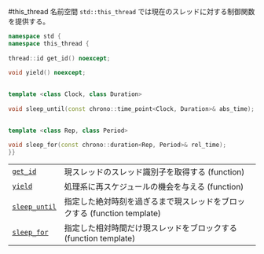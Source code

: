 #this_thread
名前空間 `std::this_thread` では現在のスレッドに対する制御関数を提供する。

```cpp
namespace std {
namespace this_thread {
 
thread::id get_id() noexcept;
 
void yield() noexcept;

 
template <class Clock, class Duration>
 
void sleep_until(const chrono::time_point<Clock, Duration>& abs_time);

 
template <class Rep, class Period>
 
void sleep_for(const chrono::duration<Rep, Period>& rel_time);
}}
```

| | |
|------------------------------------------------------------------------------------------------------------------------|-----------------------------------------------------------------------------------------------------|
| [`get_id`](./this_thread/get_id.md) | 現スレッドのスレッド識別子を取得する (function)<br/> |
| [`yield`](./this_thread/yield.md) | 処理系に再スケジュールの機会を与える (function) |
| [`sleep_until`](./this_thread/sleep_until.md) | 指定した絶対時刻を過ぎるまで現スレッドをブロックする (function template)<br/> |
| [`sleep_for`](./this_thread/sleep_for.md) | 指定した相対時間だけ現スレッドをブロックする (function template)<br/> |

